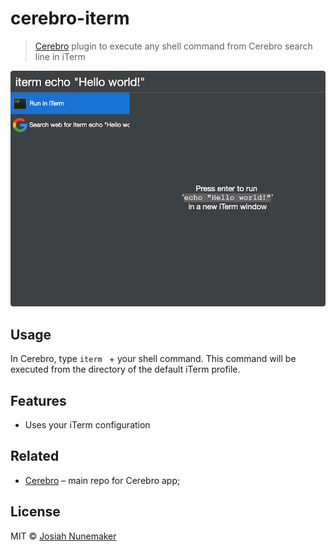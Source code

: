 # cerebro-iterm

> [Cerebro](http://www.cerebroapp.com) plugin to execute any shell command from Cerebro search line in iTerm

![](screenshot.png)

## Usage

In Cerebro, type `iterm ` + your shell command. This command will be executed from the directory of the default iTerm profile.

## Features

* Uses your iTerm configuration
## Related

- [Cerebro](http://github.com/KELiON/cerebro) – main repo for Cerebro app;

## License

MIT © [Josiah Nunemaker](http://fracturedloop.github.io)